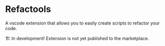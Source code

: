 # Refactools

A vscode extension that allows you to easily create scripts to refactor your code.

🏗️ In development! Extension is not yet published to the marketplace.

